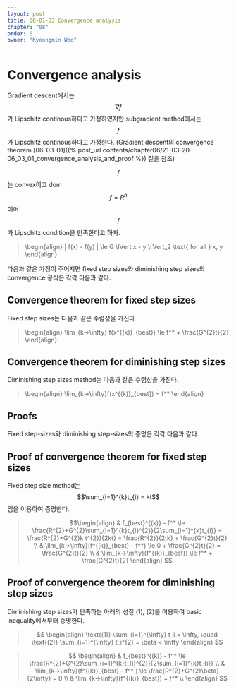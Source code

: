 ```yaml
---
layout: post
title: 08-01-03 Convergence analysis
chapter: "08"
order: 5
owner: "Kyeongmin Woo"
---
```


# Convergence analysis

Gradient descent에서는 $$\nabla f$$가 Lipschitz continous하다고 가정하였지만 subgradient method에서는 $$f$$가 Lipschitz continous하다고 가정한다. (Gradient descent의 convergence theorem [06-03-01]({% post_url contents/chapter06/21-03-20-06_03_01_convergence_analysis_and_proof %}) 절을 참조)

$$f$$는 convex이고 dom $$f = R^n$$이며 $$f$$가 Lipschitz condition을 만족한다고 하자.

>\begin{align}
> | f(x) - f(y) | \le G \lVert x - y \rVert_2 \text{ for all } x, y
\end{align}

다음과 같은 가정이 주어지면 fixed step sizes와 diminishing step sizes의 convergence 공식은 각각 다음과 같다. 

## Convergence theorem for fixed step sizes 

Fixed step sizes는 다음과 같은 수렴성을 가진다.
>\begin{align}
> \lim_{k→\infty} f(x^{(k)}_{best}) \le f^* + \frac{G^{2}t}{2}
\end{align}

## Convergence theorem for diminishing step sizes 

Diminishing step sizes method는 다음과 같은 수렴성을 가진다.

>\begin{align}
\lim_{k→\infty}f(x^{(k)}_{best}) = f^*
\end{align}

## Proofs

Fixed step-sizes와 diminishing step-sizes의 증명은 각각 다음과 같다.

## Proof of convergence theorem for fixed step sizes

Fixed step size method는 $$\sum_{i=1}^{k}t_{i} = kt$$임을 이용하여 증명한다.  

>$$\begin{align}
& f_{best}^{(k)} - f^* \le \frac{R^{2}+G^{2}\sum_{i=1}^{k}t_{i}^{2}}{2\sum_{i=1}^{k}t_{i}} = \frac{R^{2}+G^{2}k t^{2}}{2kt}  = \frac{R^{2}}{2tk} + \frac{G^{2}t}{2} \\
& \lim_{k→\infty}(f^{(k)}_{best} - f^*) \le 0 + \frac{G^{2}t}{2} = \frac{G^{2}t}{2} \\
& \lim_{k→\infty}(f^{(k)}_{best}) \le f^* + \frac{G^{2}t}{2}
\end{align}
$$


## Proof of convergence theorem for diminishing step sizes 

Diminishing step sizes가 만족하는 아래의 성질 (1), (2)를 이용하여 basic inequality에서부터 증명한다. 

>$$
\begin{align}
\text{(1)} \sum_{i=1}^{\infty} t_i = \infty, \quad \text{(2)}  \sum_{i=1}^{\infty} t_i^{2} = \beta < \infty
\end{align}
$$

>$$
\begin{align}
& f_{best}^{(k)} - f^* \le \frac{R^{2}+G^{2}\sum_{i=1}^{k}t_{i}^{2}}{2\sum_{i=1}^{k}t_{i}} \\
& \lim_{k→\infty}(f^{(k)}_{best} - f^* ) \le \frac{R^{2}+G^{2}\beta}{2\infty} = 0 \\
& \lim_{k→\infty}(f^{(k)}_{best}) =  f^* \\
\end{align}
$$